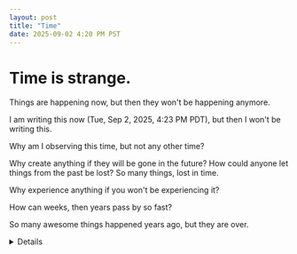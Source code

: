```yaml
---
layout: post
title: "Time"
date: 2025-09-02 4:20 PM PST
---
```

# Time is strange.

Things are happening now, but then they won't be happening anymore.

I am writing this now (Tue, Sep 2, 2025, 4:23 PM PDT), but then I won't be writing this.

Why am I observing this time, but not any other time?

Why create anything if they will be gone in the future? How could anyone let things from the past be lost? So many things, lost in time.

Why experience anything if you won't be experiencing it?

How can weeks, then years pass by so fast?

So many awesome things happened years ago, but they are over.

<details>
I thought about writing this in the past week.
</details>
